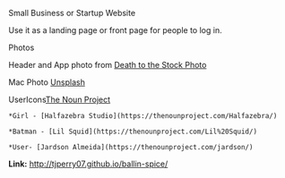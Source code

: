 Small Business or Startup Website


Use it as a landing page or front page for people to log in. 


Photos


Header and App photo from [Death to the Stock Photo](http://deathtothestockphoto.com/)

Mac Photo [Unsplash](https://unsplash.com/firmbee)

UserIcons[The Noun Project](https://thenounproject.com/)

	*Girl - [Halfazebra Studio](https://thenounproject.com/Halfazebra/)

	*Batman - [Lil Squid](https://thenounproject.com/Lil%20Squid/)

	*User- [Jardson Almeida](https://thenounproject.com/jardson/)

**Link:** http://tjperry07.github.io/ballin-spice/

	